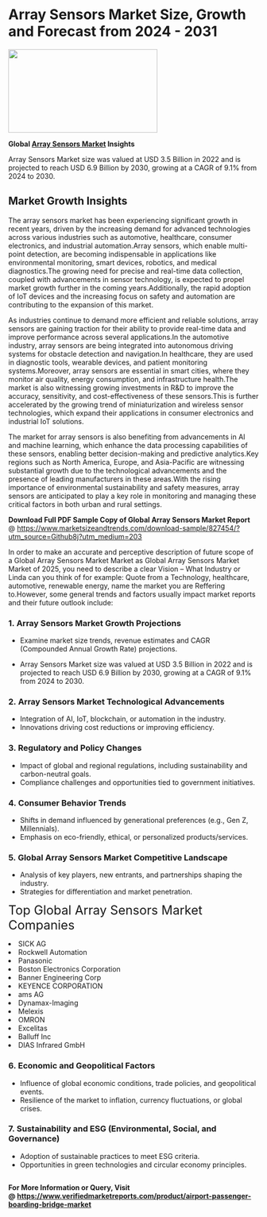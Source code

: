 <H1>Array Sensors Market Size, Growth and Forecast from 2024 - 2031</H1><img class="aligncenter size-medium wp-image-584254" src="https://thirdeyenews.in/wp-content/uploads/2024/09/Global-Market-Research-300x168.jpeg" alt="" width="300" height="168" /><p><strong>Global&nbsp;<a href="https://www.marketsizeandtrends.com/download-sample/827454/?utm_source=Github8j?utm_medium=203">Array Sensors Market</a> Insights</strong></p><p>Array Sensors Market size was valued at USD 3.5 Billion in 2022 and is projected to reach USD 6.9 Billion by 2030, growing at a CAGR of 9.1% from 2024 to 2030.</p><p><h2>Market Growth Insights</h2> <p>The array sensors market has been experiencing significant growth in recent years, driven by the increasing demand for advanced technologies across various industries such as automotive, healthcare, consumer electronics, and industrial automation.Array sensors, which enable multi-point detection, are becoming indispensable in applications like environmental monitoring, smart devices, robotics, and medical diagnostics.The growing need for precise and real-time data collection, coupled with advancements in sensor technology, is expected to propel market growth further in the coming years.Additionally, the rapid adoption of IoT devices and the increasing focus on safety and automation are contributing to the expansion of this market.</p> <p>As industries continue to demand more efficient and reliable solutions, array sensors are gaining traction for their ability to provide real-time data and improve performance across several applications.In the automotive industry, array sensors are being integrated into autonomous driving systems for obstacle detection and navigation.In healthcare, they are used in diagnostic tools, wearable devices, and patient monitoring systems.Moreover, array sensors are essential in smart cities, where they monitor air quality, energy consumption, and infrastructure health.The market is also witnessing growing investments in R&D to improve the accuracy, sensitivity, and cost-effectiveness of these sensors.This is further accelerated by the growing trend of miniaturization and wireless sensor technologies, which expand their applications in consumer electronics and industrial IoT solutions.<p>The market for array sensors is also benefiting from advancements in AI and machine learning, which enhance the data processing capabilities of these sensors, enabling better decision-making and predictive analytics.Key regions such as North America, Europe, and Asia-Pacific are witnessing substantial growth due to the technological advancements and the presence of leading manufacturers in these areas.With the rising importance of environmental sustainability and safety measures, array sensors are anticipated to play a key role in monitoring and managing these critical factors in both urban and rural settings.</p> <p><span class=""><strong>Download Full PDF Sample Copy of Global Array Sensors Market Report</strong> @ <a href="https://www.marketsizeandtrends.com/download-sample/827454/?utm_source=Github8j?utm_medium=203" target="_blank">https://www.marketsizeandtrends.com/download-sample/827454/?utm_source=Github8j?utm_medium=203</a></span></p><p>In order to make an accurate and perceptive description of future scope of a Global&nbsp;Array Sensors Market Market as Global&nbsp;Array Sensors Market Market of 2025, you need to describe a clear Vision &ndash; What Industry or Linda can you think of for example: Quote from a Technology, healthcare, automotive, renewable energy, name the market you are Reffering to.However, some general trends and factors usually impact market reports and their future outlook include:</p><h3>1.&nbsp;<strong>Array Sensors Market Growth Projections</strong></h3><ul><li>Examine market size trends, revenue estimates and CAGR (Compounded Annual Growth Rate) projections.</li><li><p>Array Sensors Market size was valued at USD 3.5 Billion in 2022 and is projected to reach USD 6.9 Billion by 2030, growing at a CAGR of 9.1% from 2024 to 2030.</p></li></ul><h3>2.&nbsp;<strong>Array Sensors Market Technological Advancements</strong></h3><ul><li>Integration of AI, IoT, blockchain, or automation in the industry.</li><li>Innovations driving cost reductions or improving efficiency.</li></ul><h3>3.&nbsp;<strong>Regulatory and Policy Changes</strong></h3><ul><li>Impact of global and regional regulations, including sustainability and carbon-neutral goals.</li><li>Compliance challenges and opportunities tied to government initiatives.</li></ul><h3>4.&nbsp;<strong>Consumer Behavior Trends</strong></h3><ul><li>Shifts in demand influenced by generational preferences (e.g., Gen Z, Millennials).</li><li>Emphasis on eco-friendly, ethical, or personalized products/services.</li></ul><h3>5.&nbsp;<strong>Global Array Sensors Market Competitive Landscape</strong></h3><ul><li>Analysis of key players, new entrants, and partnerships shaping the industry.</li><li>Strategies for differentiation and market penetration.</li></ul><p data-pm-slice="1 1 []"><span style="color: inherit; font-family: inherit; font-size: 25px;">Top Global Array Sensors Market Companies</span></p><div class="" data-test-id=""><p><li>SICK AG</li><li> Rockwell Automation</li><li> Panasonic</li><li> Boston Electronics Corporation</li><li> Banner Engineering Corp</li><li> KEYENCE CORPORATION</li><li> ams AG</li><li> Dynamax-Imaging</li><li> Melexis</li><li> OMRON</li><li> Excelitas</li><li> Balluff Inc</li><li> DIAS Infrared GmbH</li></p></div><h3>6.&nbsp;<strong>Economic and Geopolitical Factors</strong></h3><ul><li>Influence of global economic conditions, trade policies, and geopolitical events.</li><li>Resilience of the market to inflation, currency fluctuations, or global crises.</li></ul><h3>7.&nbsp;<strong>Sustainability and ESG (Environmental, Social, and Governance)</strong></h3><ul><li>Adoption of sustainable practices to meet ESG criteria.</li><li>Opportunities in green technologies and circular economy principles.</li></ul><h2><strong style="font-size: 14px;">For More Information or Query, Visit @&nbsp;</strong><a style="background-color: #ffffff; font-size: 14px;" href="https://www.marketsizeandtrends.com/report/array-sensors-market/" target="_blank">https://www.verifiedmarketreports.com/product/airport-passenger-boarding-bridge-market</a></h2>